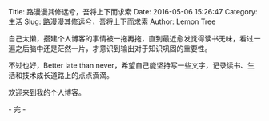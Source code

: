 Title: 路漫漫其修远兮，吾将上下而求索
Date: 2016-05-06 15:26:47
Category: 生活
Slug: 路漫漫其修远兮，吾将上下而求索
Author: Lemon Tree

自己太懒，搭建个人博客的事情被一拖再拖，直到最近愈发觉得读书无味，看过一遍之后脑中还是茫然一片，才意识到输出对于知识巩固的重要性。

不过也好，Better late than never，希望自己能坚持写一些文字，记录读书、生活和技术成长道路上的点点滴滴。

欢迎来到我的个人博客。

\- 完 -
